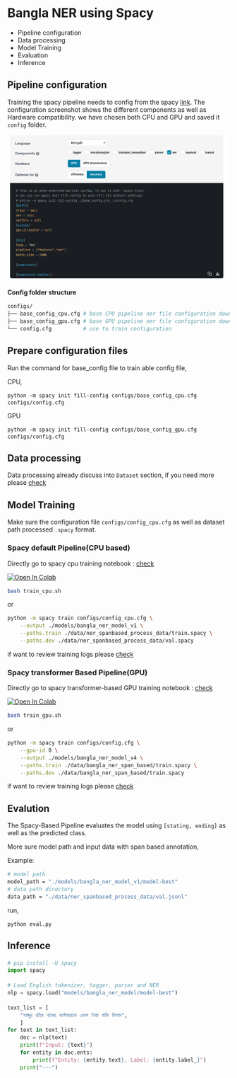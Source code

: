 # Bangla NER using Spacy

- Pipeline configuration
- Data processing
- Model Training
- Evaluation
- Inference

## Pipeline configuration

Training the spacy pipeline needs to config from the spacy [link](https://spacy.io/usage/training). The configuration screenshot shows the different components as well as Hardware compatibility.
we have chosen both CPU and GPU and saved it ```config``` folder. 

![](../image/cpu_config.png)



__Config folder structure__

```sh
configs/
├── base_config_cpu.cfg # base CPU pipeline ner file configuration download from the spacy website
├── base_config_gpu.cfg # base GPU pipeline ner file configuration download from the spacy website
└── config.cfg          # use to train configuration
```


## Prepare configuration files

Run the command for base_config file to train able config file,

CPU, 
```
python -m spacy init fill-config configs/base_config_cpu.cfg configs/config.cfg
```
GPU
```
python -m spacy init fill-config configs/base_config_gpu.cfg configs/config.cfg
```

## Data processing

Data processing already discuss into ```Dataset``` section, if you need more please [check](data_processing.md)

## Model Training

Make sure the configuration file ```configs/config_cpu.cfg``` as well as dataset path processed ```.spacy``` format.



### __Spacy default Pipeline(CPU based)__

Directly go to spacy cpu training notebook  : [check](../training/example/BanglaNER_Using_Spacy_CPU.ipynb)

[![Open In Colab](https://colab.research.google.com/assets/colab-badge.svg)](https://colab.research.google.com/drive/1DZbFzB3V6I1fueIQxDfxGhW11_m8LVtq)

```sh
bash train_cpu.sh
```
or 
```sh
python -m spacy train configs/config_cpu.cfg \
    --output ./models/bangla_ner_model_v1 \
    --paths.train ./data/ner_spanbased_process_data/train.spacy \
    --paths.dev ./data/ner_spanbased_process_data/val.spacy

```
if want to review training logs please [check](spacy_cpu_train_log.md)


### __Spacy transformer Based Pipeline(GPU)__

Directly go to spacy transformer-based GPU training notebook  : [check](../training/example/BanglaNER_Spacy(transformer).ipynb)

[![Open In Colab](https://colab.research.google.com/assets/colab-badge.svg)](https://colab.research.google.com/drive/1YU7WXkpdwwmFSwPtZGuzlKgntqmZlALF?usp=sharing)

```sh
bash train_gpu.sh
```
or 

```sh
python -m spacy train configs/config.cfg \
    --gpu-id 0 \
    --output ./models/bangla_ner_model_v4 \
    --paths.train ./data/bangla_ner_span_based/train.spacy \
    --paths.dev ./data/bangla_ner_span_based/train.spacy
```
if want to review training logs please [check](spacy_gpu_training_logs.md)

## Evalution

The Spacy-Based Pipeline evaluates the model using ```[stating, ending]``` as well as the predicted class.

More sure model path and input data with span based annotation,


Example:
```sh
# model path
model_path = "./models/bangla_ner_model_v1/model-best"
# data path directory
data_path = "./data/ner_spanbased_process_data/val.jsonl"
```

run,

```
python eval.py
```

## Inference

```py
# pip install -U spacy
import spacy

# Load English tokenizer, tagger, parser and NER
nlp = spacy.load("models/bangla_ner_model/model-best")

text_list = [
    "আব্দুর রহিম নামের কাস্টমারকে একশ টাকা বাকি দিলাম",
    ]
for text in text_list:
    doc = nlp(text)
    print(f"Input: {text}")
    for entity in doc.ents:
        print(f"Entity: {entity.text}, Label: {entity.label_}")
    print("---")

```

